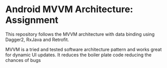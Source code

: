 # Android MVVM Architecture: Assignment

This repository follows the MVVM architecture with data binding using Dagger2, RxJava and Retrofit.

MVVM is a tried and tested software architecture pattern and works great for dynamic UI updates. It reduces the boiler plate code reducing the chances of bugs

